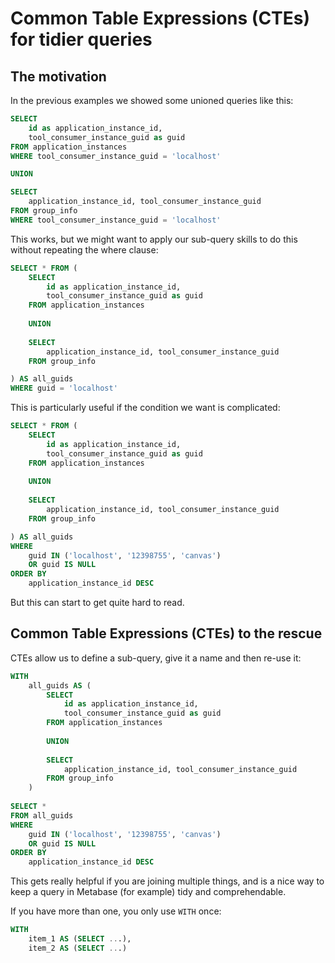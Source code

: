 # Common Table Expressions (CTEs) for tidier queries

## The motivation

In the previous examples we showed some unioned queries like this:

```sql
SELECT 
    id as application_instance_id, 
    tool_consumer_instance_guid as guid
FROM application_instances
WHERE tool_consumer_instance_guid = 'localhost'

UNION

SELECT 
    application_instance_id, tool_consumer_instance_guid 
FROM group_info
WHERE tool_consumer_instance_guid = 'localhost'
```

This works, but we might want to apply our sub-query skills to do this without
repeating the where clause:

```sql
SELECT * FROM (
    SELECT 
        id as application_instance_id, 
        tool_consumer_instance_guid as guid
    FROM application_instances
    
    UNION
    
    SELECT 
        application_instance_id, tool_consumer_instance_guid 
    FROM group_info

) AS all_guids
WHERE guid = 'localhost'
```

This is particularly useful if the condition we want is complicated:

```sql
SELECT * FROM (
    SELECT 
        id as application_instance_id, 
        tool_consumer_instance_guid as guid
    FROM application_instances
    
    UNION
    
    SELECT 
        application_instance_id, tool_consumer_instance_guid 
    FROM group_info

) AS all_guids
WHERE 
    guid IN ('localhost', '12398755', 'canvas')
    OR guid IS NULL
ORDER BY
    application_instance_id DESC
```

But this can start to get quite hard to read. 

## Common Table Expressions (CTEs) to the rescue

CTEs allow us to define a sub-query, give it a name and then re-use it:

```sql
WITH
    all_guids AS (
        SELECT 
            id as application_instance_id, 
            tool_consumer_instance_guid as guid
        FROM application_instances
        
        UNION
        
        SELECT 
            application_instance_id, tool_consumer_instance_guid 
        FROM group_info
    )
    
SELECT * 
FROM all_guids
WHERE 
    guid IN ('localhost', '12398755', 'canvas')
    OR guid IS NULL
ORDER BY
    application_instance_id DESC
```

This gets really helpful if you are joining multiple things, and is a nice way
to keep a query in Metabase (for example) tidy and comprehendable. 

If you have more than one, you only use `WITH` once:

```sql
WITH
    item_1 AS (SELECT ...),
    item_2 AS (SELECT ...)
```


